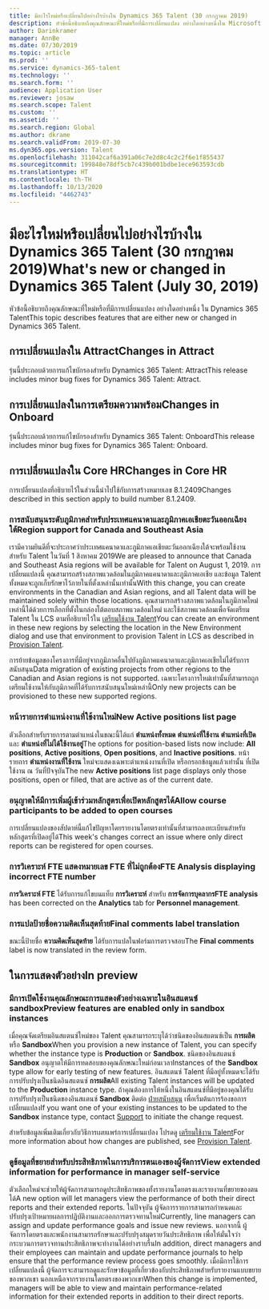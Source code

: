 ```yaml
---
title: มีอะไรใหม่หรือเปลี่ยนไปอย่างไรบ้างใน Dynamics 365 Talent (30 กรกฎาคม 2019)
description: หัวข้อนี้อธิบายถึงคุณลักษณะที่ใหม่หรือที่มีการเปลี่ยนแปลง อย่างใดอย่างหนึ่งใน Microsoft Dynamics 365 Talent
author: Darinkramer
manager: AnnBe
ms.date: 07/30/2019
ms.topic: article
ms.prod: ''
ms.service: dynamics-365-talent
ms.technology: ''
ms.search.form: ''
audience: Application User
ms.reviewer: josaw
ms.search.scope: Talent
ms.custom: ''
ms.assetid: ''
ms.search.region: Global
ms.author: dkrame
ms.search.validFrom: 2019-07-30
ms.dyn365.ops.version: Talent
ms.openlocfilehash: 311042caf6a391a06c7e2d8c4c2c2f6e1f855437
ms.sourcegitcommit: 199848e78df5cb7c439b001bdbe1ece963593cdb
ms.translationtype: HT
ms.contentlocale: th-TH
ms.lasthandoff: 10/13/2020
ms.locfileid: "4462743"
---
```

# <a name="whats-new-or-changed-in-dynamics-365-talent-july-30-2019"></a><span data-ttu-id="c1af1-103">มีอะไรใหม่หรือเปลี่ยนไปอย่างไรบ้างใน Dynamics 365 Talent (30 กรกฎาคม 2019)</span><span class="sxs-lookup"><span data-stu-id="c1af1-103">What's new or changed in Dynamics 365 Talent (July 30, 2019)</span></span>

<span data-ttu-id="c1af1-104">หัวข้อนี้อธิบายถึงคุณลักษณะที่ใหม่หรือที่มีการเปลี่ยนแปลง อย่างใดอย่างหนึ่ง ใน Dynamics 365 Talent</span><span class="sxs-lookup"><span data-stu-id="c1af1-104">This topic describes features that are either new or changed in Dynamics 365 Talent.</span></span>

## <a name="changes-in-attract"></a><span data-ttu-id="c1af1-105">การเปลี่ยนแปลงใน Attract</span><span class="sxs-lookup"><span data-stu-id="c1af1-105">Changes in Attract</span></span>
<span data-ttu-id="c1af1-106">รุ่นนี้ประกอบด้วยการแก้ไขบักรองสำหรับ Dynamics 365 Talent: Attract</span><span class="sxs-lookup"><span data-stu-id="c1af1-106">This release includes minor bug fixes for Dynamics 365 Talent: Attract.</span></span>

## <a name="changes-in-onboard"></a><span data-ttu-id="c1af1-107">การเปลี่ยนแปลงในการเตรียมความพร้อม</span><span class="sxs-lookup"><span data-stu-id="c1af1-107">Changes in Onboard</span></span>
<span data-ttu-id="c1af1-108">รุ่นนี้ประกอบด้วยการแก้ไขบักรองสำหรับ Dynamics 365 Talent: Onboard</span><span class="sxs-lookup"><span data-stu-id="c1af1-108">This release includes minor bug fixes for Dynamics 365 Talent: Onboard.</span></span>

## <a name="changes-in-core-hr"></a><span data-ttu-id="c1af1-109">การเปลี่ยนแปลงใน Core HR</span><span class="sxs-lookup"><span data-stu-id="c1af1-109">Changes in Core HR</span></span>
<span data-ttu-id="c1af1-110">การเปลี่ยนแปลงที่อธิบายไว้ในส่วนนี้นำไปใช้กับการสร้างหมายเลข 8.1.2409</span><span class="sxs-lookup"><span data-stu-id="c1af1-110">Changes described in this section apply to build number 8.1.2409.</span></span>


### <a name="region-support-for-canada-and-southeast-asia"></a><span data-ttu-id="c1af1-111">การสนับสนุนระดับภูมิภาคสำหรับประเทศแคนาดาและภูมิภาคเอเชียตะวันออกเฉียงใต้</span><span class="sxs-lookup"><span data-stu-id="c1af1-111">Region support for Canada and Southeast Asia</span></span>

<span data-ttu-id="c1af1-112">เรามีความยินดีที่จะประกาศว่าประเทศแคนาดาและภูมิภาคเอเชียตะวันออกเฉียงใต้จะพร้อมใช้งานสำหรับ Talent ในวันที่ 1 สิงหาคม 2019</span><span class="sxs-lookup"><span data-stu-id="c1af1-112">We are pleased to announce that Canada and Southeast Asia regions will be available for Talent on August 1, 2019.</span></span> <span data-ttu-id="c1af1-113">การเปลี่ยนแปลงนี้ คุณสามารถสร้างสภาพแวดล้อมในภูมิภาคแคนาดาและภูมิภาคเอเชีย และข้อมูล Talent ทั้งหมดจะถูกเก็บรักษาไว้ภายในที่ตั้งเหล่านั้นเท่านั้น</span><span class="sxs-lookup"><span data-stu-id="c1af1-113">With this change, you can create environments in the Canadian and Asian regions, and all Talent data will be maintained solely within those locations.</span></span> <span data-ttu-id="c1af1-114">คุณสามารถสร้างสภาพแวดล้อมในภูมิภาคใหม่เหล่านี้ได้ด้วยการเลือกที่ตั้งในกล่องโต้ตอบสภาพแวดล้อมใหม่ และใช้สภาพแวดล้อมเพื่อจัดเตรียม Talent ใน LCS ตามที่อธิบายไว้ใน [เตรียมใช้งาน Talent](https://docs.microsoft.com/dynamics365/unified-operations/talent/provisioning-talent)</span><span class="sxs-lookup"><span data-stu-id="c1af1-114">You can create an environment in these new regions by selecting the location in the New Environment dialog and use that environment to provision Talent in LCS as described in [Provision Talent](https://docs.microsoft.com/dynamics365/unified-operations/talent/provisioning-talent).</span></span>

<span data-ttu-id="c1af1-115">การย้ายข้อมูลของโครงการที่มีอยู่จากภูมิภาคอื่นไปยังภูมิภาคแคนาดาและภูมิภาคเอเชียไม่ได้รับการสนับสนุน</span><span class="sxs-lookup"><span data-stu-id="c1af1-115">Data migration of existing projects from other regions to the Canadian and Asian regions is not supported.</span></span> <span data-ttu-id="c1af1-116">เฉพาะโครงการใหม่เท่านั้นที่สามารถถูกเตรียมใช้งานให้กับภูมิภาคที่ได้รับการสนับสนุนใหม่เหล่านี้</span><span class="sxs-lookup"><span data-stu-id="c1af1-116">Only new projects can be provisioned to these new supported regions.</span></span>

### <a name="new-active-positions-list-page"></a><span data-ttu-id="c1af1-117">หน้ารายการตำแหน่งงานที่ใช้งานใหม่</span><span class="sxs-lookup"><span data-stu-id="c1af1-117">New Active positions list page</span></span>

<span data-ttu-id="c1af1-118">ตัวเลือกสำหรับรายการตามตำแหน่งในขณะนี้ได้แก่ **ตำแหน่งทั้งหมด** **ตำแหน่งที่ใช้งาน** **ตำแหน่งที่เปิด** และ **ตำแหน่งที่ไม่ได้ใช้งานอยู่**</span><span class="sxs-lookup"><span data-stu-id="c1af1-118">The options for position-based lists now include: **All positions**, **Active positions**, **Open positions**, and **Inactive positions**.</span></span> <span data-ttu-id="c1af1-119">หน้ารายการ **ตำแหน่งงานที่ใช้งาน** ใหม่จะแสดงเฉพาะตำแหน่งงานที่เปิด หรือกรอกข้อมูลแล้วเท่านั้น ที่เปิดใช้งาน ณ วันที่ปัจจุบัน</span><span class="sxs-lookup"><span data-stu-id="c1af1-119">The new **Active positions** list page displays only those positions, open or filled, that are active as of the current date.</span></span> 

### <a name="allow-course-participants-to-be-added-to-open-courses"></a><span data-ttu-id="c1af1-120">อนุญาตให้มีการเพิ่มผู้เข้าร่วมหลักสูตรเพื่อเปิดหลักสูตรได้</span><span class="sxs-lookup"><span data-stu-id="c1af1-120">Allow course participants to be added to open courses</span></span>

<span data-ttu-id="c1af1-121">การเปลี่ยนแปลงของสัปดาห์นี้แก้ไขปัญหาโดยรายงานโดยตรงเท่านั้นที่สามารถลงทะเบียนสำหรับหลักสูตรที่เปิดอยู่ได้</span><span class="sxs-lookup"><span data-stu-id="c1af1-121">This week's changes correct an issue where only direct reports can be registered for open courses.</span></span>

### <a name="fte-analysis-displaying-incorrect-fte-number"></a><span data-ttu-id="c1af1-122">การวิเคราะห์ FTE แสดงหมายเลข FTE ที่ไม่ถูกต้อง</span><span class="sxs-lookup"><span data-stu-id="c1af1-122">FTE Analysis displaying incorrect FTE number</span></span>

<span data-ttu-id="c1af1-123">**การวิเคราะห์ FTE** ได้รับการแก้ไขบนแท็บ **การวิเคราะห์** สำหรับ **การจัดการบุคลากร**</span><span class="sxs-lookup"><span data-stu-id="c1af1-123">**FTE analysis** has been corrected on the **Analytics** tab for **Personnel management**.</span></span>

### <a name="final-comments-label-translation"></a><span data-ttu-id="c1af1-124">การแปลป้ายชื่อความคิดเห็นสุดท้าย</span><span class="sxs-lookup"><span data-stu-id="c1af1-124">Final comments label translation</span></span>

<span data-ttu-id="c1af1-125">ขณะนี้ป้ายชื่อ **ความคิดเห็นสุดท้าย** ได้รับการแปลในฟอร์มการตรวจสอบ</span><span class="sxs-lookup"><span data-stu-id="c1af1-125">The **Final comments** label is now translated in the review form.</span></span>

## <a name="in-preview"></a><span data-ttu-id="c1af1-126">ในการแสดงตัวอย่าง</span><span class="sxs-lookup"><span data-stu-id="c1af1-126">In preview</span></span>

### <a name="preview-features-are-enabled-only-in-sandbox-instances"></a><span data-ttu-id="c1af1-127">มีการเปิดใช้งานคุณลักษณะการแสดงตัวอย่างเฉพาะในอินสแตนซ์ sandbox</span><span class="sxs-lookup"><span data-stu-id="c1af1-127">Preview features are enabled only in sandbox instances</span></span>

<span data-ttu-id="c1af1-128">เมื่อคุณจัดเตรียมอินสแตนซ์ใหม่ของ Talent คุณสามารถระบุได้ว่าชนิดของอินสแตนซ์เป็น **การผลิต** หรือ **Sandbox**</span><span class="sxs-lookup"><span data-stu-id="c1af1-128">When you provision a new instance of Talent, you can specify whether the instance type is **Production** or **Sandbox**.</span></span> <span data-ttu-id="c1af1-129">ชนิดของอินสแตนซ์ **Sandbox** อนุญาตให้มีการทดสอบของคุณลักษณะใหม่ก่อนเวลา</span><span class="sxs-lookup"><span data-stu-id="c1af1-129">Instances of the **Sandbox** type allow for early testing of new features.</span></span> <span data-ttu-id="c1af1-130">อินสแตนซ์ Talent ที่มีอยู่ทั้งหมดจะได้รับการปรับปรุงเป็นชนิดอินสแตนซ์ **การผลิต**</span><span class="sxs-lookup"><span data-stu-id="c1af1-130">All existing Talent instances will be updated to the **Production** instance type.</span></span> <span data-ttu-id="c1af1-131">ถ้าคุณต้องการให้หนึ่งในอินสแตนซ์ที่มีอยู่ของคุณได้รับการปรับปรุงเป็นชนิดของอินสแตนซ์ **Sandbox** ติดต่อ [ฝ่ายสนับสนุน](https://docs.microsoft.com/dynamics365/unified-operations/talent/talent-support) เพื่อเริ่มต้นการร้องขอการเปลี่ยนแปลง</span><span class="sxs-lookup"><span data-stu-id="c1af1-131">If you want one of your existing instances to be updated to the **Sandbox** instance type, contact [Support](https://docs.microsoft.com/dynamics365/unified-operations/talent/talent-support) to initiate the change request.</span></span>

<span data-ttu-id="c1af1-132">สำหรับข้อมูลเพิ่มเติมเกี่ยวกับวิธีการเผยแพร่การเปลี่ยนแปลง โปรดดู [เตรียมใช้งาน Talent](https://docs.microsoft.com/dynamics365/unified-operations/talent/provisioning-talent)</span><span class="sxs-lookup"><span data-stu-id="c1af1-132">For more information about how changes are published, see [Provision Talent](https://docs.microsoft.com/dynamics365/unified-operations/talent/provisioning-talent).</span></span>

### <a name="view-extended-information-for-performance-in-manager-self-service"></a><span data-ttu-id="c1af1-133">ดูข้อมูลที่ขยายสำหรับประสิทธิภาพในการบริการตนเองของผู้จัดการ</span><span class="sxs-lookup"><span data-stu-id="c1af1-133">View extended information for performance in manager self-service</span></span>

<span data-ttu-id="c1af1-134">ตัวเลือกใหม่จะช่วยให้ผู้จัดการสามารถดูประสิทธิภาพของทั้งรายงานโดยตรงและรายงานที่ขยายของตนได้</span><span class="sxs-lookup"><span data-stu-id="c1af1-134">A new option will let managers view the performance of both their direct reports and their extended reports.</span></span> <span data-ttu-id="c1af1-135">ในปัจจุบัน ผู้จัดการรายการสามารถกำหนดและปรับปรุงเป้าหมายผลการปฏิบัติงานและออกการตรวจทานใหม่</span><span class="sxs-lookup"><span data-stu-id="c1af1-135">Currently, line managers can assign and update performance goals and issue new reviews.</span></span> <span data-ttu-id="c1af1-136">นอกจากนี้ ผู้จัดการโดยตรงและพนักงานสามารถรักษาและปรับปรุงสมุดรายวันประสิทธิภาพ เพื่อให้มั่นใจว่ากระบวนการตรวจทานประสิทธิภาพจะทำงานได้อย่างราบรื่น</span><span class="sxs-lookup"><span data-stu-id="c1af1-136">In addition, direct managers and their employees can maintain and update performance journals to help ensure that the performance review process goes smoothly.</span></span> <span data-ttu-id="c1af1-137">เมื่อมีการใช้การเปลี่ยนแปลงนี้ ผู้จัดการจะสามารถดูและรักษาข้อมูลที่เกี่ยวข้องกับประสิทธิภาพสำหรับรายงานแบบขยายของพวกเขา นอกเหนือจากรายงานโดยตรงของพวกเขา</span><span class="sxs-lookup"><span data-stu-id="c1af1-137">When this change is implemented, managers will be able to view and maintain performance-related information for their extended reports in addition to their direct reports.</span></span>
